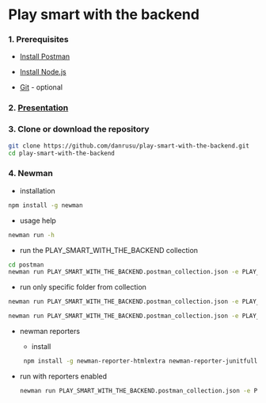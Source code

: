 # Play smart with the backend

### 1. Prerequisites

- [Install Postman](https://www.getpostman.com/downloads/)

- [Install Node.js](https://nodejs.org/en/download/)
- [Git](https://git-scm.com/downloads) - optional

### 2. [Presentation](https://docs.google.com/presentation/d/e/2PACX-1vSKkoE238IsDJx_WZs760ZtcsVynooZTk6yQ9mRXfYlPHkHvFOklIdbque6X6uDUw/pub?start=false&loop=false&delayms=60000)

### 3. Clone or download the repository

```bash
git clone https://github.com/danrusu/play-smart-with-the-backend.git
cd play-smart-with-the-backend
```

### 4. Newman

- installation

```bash
npm install -g newman
```

- usage help

```bash
newman run -h
```

- run the PLAY_SMART_WITH_THE_BACKEND collection

```bash
cd postman
newman run PLAY_SMART_WITH_THE_BACKEND.postman_collection.json -e PLAY_SMART_WITH_THE_BACKEND.postman_environment.json
```

- run only specific folder from collection

```bash
newman run PLAY_SMART_WITH_THE_BACKEND.postman_collection.json -e PLAY_SMART_WITH_THE_BACKEND.postman_environment.json --folder ECHO_SERVICE

newman run PLAY_SMART_WITH_THE_BACKEND.postman_collection.json -e PLAY_SMART_WITH_THE_BACKEND.postman_environment.json --folder RESTFUL_BOOKER
```

- newman reporters

  - install

  ```bash
   npm install -g newman-reporter-htmlextra newman-reporter-junitfull
  ```

- run with reporters enabled

  ```bash
  newman run PLAY_SMART_WITH_THE_BACKEND.postman_collection.json -e PLAY_SMART_WITH_THE_BACKEND.postman_environment.json -r json,cli,html,htmlextra,junitfull
  ```
